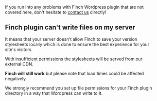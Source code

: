 If you run into any problems with Finch Wordpress plugin that are not covered here, don't hesitate to [contact us](/support.md) directly!

## Finch plugin can't write files on my server

It means that your server doesn't allow Finch to save your version stylesheets locally which is done to ensure the best experience for your site's visitors.

With insufficient permissions the stylesheets will be served from our external CDN. 

**Finch will still work** but please note that load times could be affected negatively.

We strongly recommend you set up file permissions for your Finch plugin directory in a way that Wordpress can write to it.   